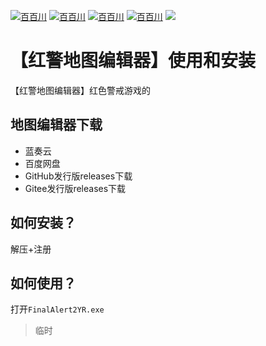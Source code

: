 
[![百百川](https://img.shields.io/badge/bilibili-%E7%99%BE%E7%99%BE%E5%B7%9D-ff69b4)](https://space.bilibili.com/150478041)
[![百百川](https://img.shields.io/badge/%E7%9F%A5%E4%B9%8E-%E7%99%BE%E7%99%BE%E5%B7%9D-blue)](https://www.zhihu.com/people/baibaichuan)
[![百百川](https://img.shields.io/badge/GitHub-750ti-black)](https://github.com/750ti)
[![百百川](https://img.shields.io/badge/gitee-%E7%99%BE%E7%99%BE%E5%B7%9D-red)](https://gitee.com/gtx750ti)  ![](https://img.shields.io/badge/%E6%9B%B4%E6%96%B0%E6%97%B6%E9%97%B4-2022年10月30日-lightgrey)

# 【红警地图编辑器】使用和安装
【红警地图编辑器】红色警戒游戏的



## 地图编辑器下载
- 蓝奏云
- 百度网盘
- GitHub发行版releases下载
- Gitee发行版releases下载

## 如何安装？
解压+注册


## 如何使用？
打开`FinalAlert2YR.exe`




> 临时


